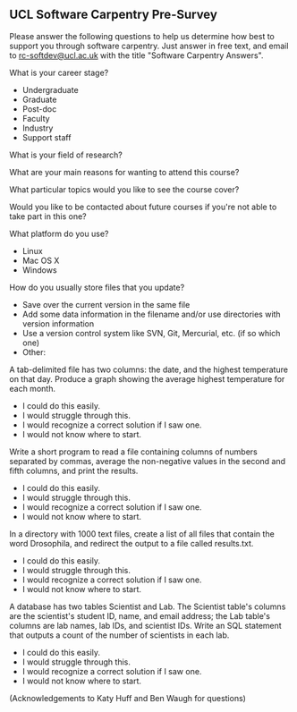UCL Software Carpentry Pre-Survey
---------------------------------


Please answer the following questions to help us determine how best to support you through software carpentry. Just answer in free text, and email to rc-softdev@ucl.ac.uk with the title "Software Carpentry Answers".

What is your career stage? 

*   Undergraduate
*   Graduate
*   Post-doc
*   Faculty
*   Industry
*   Support staff

What is your field of research?

What are your main reasons for wanting to attend this course?

What particular topics would you like to see the course cover?

Would you like to be contacted about future courses if you're not able to take part in this one?

What platform do you use? 

*   Linux
*   Mac OS X
*   Windows

How do you usually store files that you update? 

*   Save over the current version in the same file
*   Add some data information in the filename and/or use directories with version information
*   Use a version control system like SVN, Git, Mercurial, etc. (if so which one)
*   Other: 

A tab-delimited file has two columns: the date, and the highest temperature on that day. Produce a graph showing the average highest temperature for each month. 

*   I could do this easily.
*   I would struggle through this.
*   I would recognize a correct solution if I saw one.
*   I would not know where to start.

Write a short program to read a file containing columns of numbers separated by commas, average the non-negative values in the second and fifth columns, and print the results. 

*   I could do this easily.
*   I would struggle through this.
*   I would recognize a correct solution if I saw one.
*   I would not know where to start.

In a directory with 1000 text files, create a list of all files that contain the word Drosophila, and redirect the output to a file called results.txt. 

*   I could do this easily.
*   I would struggle through this.
*   I would recognize a correct solution if I saw one.
*   I would not know where to start.

A database has two tables Scientist and Lab. The Scientist table's columns are the scientist's student ID, name, and email address; the Lab table's columns are lab names, lab IDs, and scientist IDs. Write an SQL statement that outputs a count of the number of scientists in each lab. 

*   I could do this easily.
*   I would struggle through this.
*   I would recognize a correct solution if I saw one.
*   I would not know where to start.

(Acknowledgements to Katy Huff and Ben Waugh for questions)